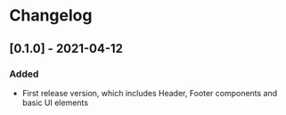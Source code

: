 # Changelog

## [0.1.0] - 2021-04-12

### Added

- First release version, which includes Header, Footer components and basic UI elements
